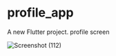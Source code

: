 # profile_app

A new Flutter project.
profile screen



![Screenshot (112)](https://github.com/user-attachments/assets/57a94e6b-68d9-406b-a5ad-944edf8329b6)
